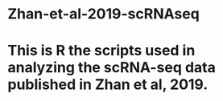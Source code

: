 # Zhan-et-al-2019-scRNAseq
# This is R the scripts used in analyzing the scRNA-seq data published in Zhan et al, 2019.
